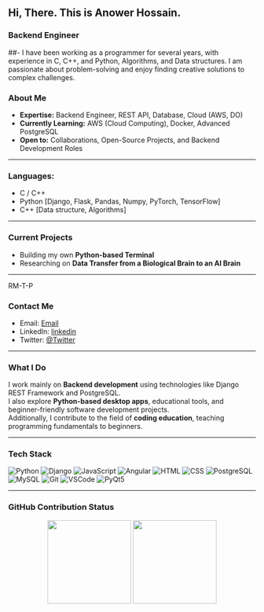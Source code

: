 ## Hi, There. This is Anower Hossain.

### Backend Engineer 

##- I have been working as a programmer for several years, with experience in C, C++, and Python, Algorithms, and Data structures. I am passionate about problem-solving and enjoy finding creative solutions to complex challenges. 

### About Me
- **Expertise:** Backend Engineer, REST API, Database, Cloud (AWS, DO)
- **Currently Learning:** AWS (Cloud Computing), Docker, Advanced PostgreSQL
- **Open to:** Collaborations, Open-Source Projects, and Backend Development Roles

---

#### <h3 align="left">Languages:</h3>
- C / C++
- Python [Django, Flask, Pandas, Numpy, PyTorch, TensorFlow]
- C++ [Data structure, Algorithms]


---

### Current Projects
- Building my own **Python-based Terminal**
- Researching on **Data Transfer from a Biological Brain to an AI Brain**

---


RM-T-P

### Contact Me

- Email: [Email](anowerhossain765562@gmail.com)
- LinkedIn: [linkedin](https://www.linkedin.com/in/anowerhossain5a346b220/)
- Twitter: [@Twitter](https://twitter.com/anower_)

---



### What I Do

I work mainly on **Backend development** using technologies like Django REST Framework and PostgreSQL.  
I also explore **Python-based desktop apps**, educational tools, and beginner-friendly software development projects.  
Additionally, I contribute to the field of **coding education**, teaching programming fundamentals to beginners.

---

### Tech Stack

![Python](https://img.shields.io/badge/-Python-3776AB?logo=python&logoColor=white)
![Django](https://img.shields.io/badge/-Django-092E20?logo=django&logoColor=white)
![JavaScript](https://img.shields.io/badge/-JavaScript-F7DF1E?logo=javascript&logoColor=black)
![Angular](https://img.shields.io/badge/-Angular-DD0031?logo=angular&logoColor=white)
![HTML](https://img.shields.io/badge/-HTML5-E34F26?logo=html5&logoColor=white)
![CSS](https://img.shields.io/badge/-CSS3-1572B6?logo=css3&logoColor=white)
![PostgreSQL](https://img.shields.io/badge/-PostgreSQL-336791?logo=postgresql&logoColor=white)
![MySQL](https://img.shields.io/badge/-MySQL-4479A1?logo=mysql&logoColor=white)
![Git](https://img.shields.io/badge/-Git-F05032?logo=git&logoColor=white)
![VSCode](https://img.shields.io/badge/-VSCode-007ACC?logo=visual-studio-code&logoColor=white)
![PyQt5](https://img.shields.io/badge/-PyQt5-41CD52?logo=qt&logoColor=white)

---

### GitHub Contribution Status

<p align="center">
  <img src="https://github-readme-stats.vercel.app/api?username=Anower-Hossain&show_icons=true&theme=github_dark&count_private=true" height="170" />
  <img src="https://github-readme-streak-stats.herokuapp.com/?user=Anower-Hossain&theme=github-dark&hide_border=false" height="170" />
</p>




